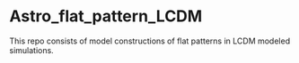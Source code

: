 # Astro_flat_pattern_LCDM
This repo consists of model constructions of flat patterns in LCDM modeled simulations.
